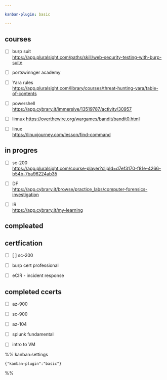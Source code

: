 ```yaml
---

kanban-plugin: basic

---
```


## courses

- [ ] burp suit <br>https://app.pluralsight.com/paths/skill/web-security-testing-with-burp-suite
- [ ] portswinnger academy
- [ ] Yara rules <br>https://app.pluralsight.com/library/courses/threat-hunting-yara/table-of-contents
- [ ] powershell<br>https://app.cybrary.it/immersive/13519787/activity/30957
- [ ] linnux https://overthewire.org/wargames/bandit/bandit0.html
- [ ] linux <br>https://linuxjourney.com/lesson/find-command


## in progres

- [ ] sc-200 <br>https://app.pluralsight.com/course-player?clipId=d7ef3170-f81e-4266-b54b-7ba96224ab35
- [ ] DF <br>https://app.cybrary.it/browse/practice_labs/computer-forensics-investigation
- [ ] IR<br>https://app.cybrary.it/my-learning


## compleated



## certfication

- [ ] [ ] sc-200
- [ ] burp cert professional
- [ ] eCIR - incident response


## completed ccerts

- [ ] az-900
- [ ] sc-900
- [ ] az-104
- [ ] splunk fundamental
- [ ] intro to VM




%% kanban:settings
```
{"kanban-plugin":"basic"}
```
%%